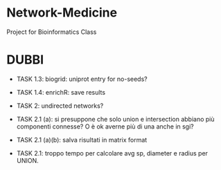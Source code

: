 # Network-Medicine
Project for Bioinformatics Class


# DUBBI


* TASK 1.3: biogrid: uniprot entry for no-seeds?

* TASK 1.4: enrichR: save results

* TASK 2: undirected networks?

* TASK 2.1 (a): si presuppone che solo union e intersection abbiano più componenti connesse? O è ok averne più di una anche in sgi?

* TASK 2.1 (a)(b): salva risultati in matrix format

* TASK 2.1: troppo tempo per calcolare avg sp, diameter e radius per UNION.
